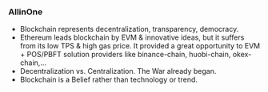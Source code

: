 ### AllinOne
- Blockchain represents decentralization, transparency, democracy.
- Ethereum leads blockchain by EVM & innovative ideas, but it suffers from its low TPS & high gas price. It provided a great opportunity to EVM + POS/PBFT solution providers  like binance-chain, huobi-chain, okex-chain,...
- Decentralization vs. Centralization. The War already began.
- Blockchain is a Belief rather than technology or trend.
